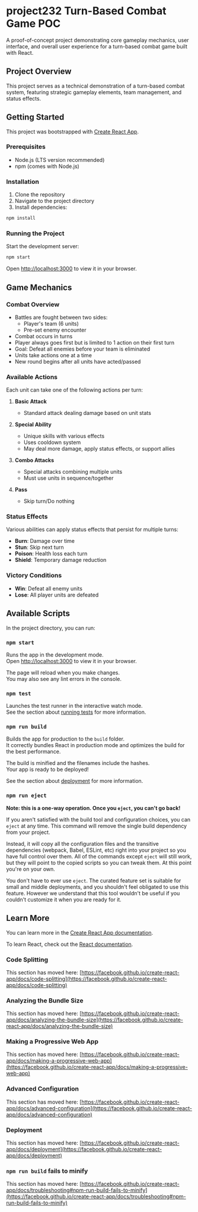 # project232 Turn-Based Combat Game POC

A proof-of-concept project demonstrating core gameplay mechanics, user interface, and overall user experience for a turn-based combat game built with React.

## Project Overview

This project serves as a technical demonstration of a turn-based combat system, featuring strategic gameplay elements, team management, and status effects.

## Getting Started

This project was bootstrapped with [Create React App](https://github.com/facebook/create-react-app).

### Prerequisites

- Node.js (LTS version recommended)
- npm (comes with Node.js)

### Installation

1. Clone the repository
2. Navigate to the project directory
3. Install dependencies:
```bash
npm install
```

### Running the Project

Start the development server:
```bash
npm start
```

Open [http://localhost:3000](http://localhost:3000) to view it in your browser.

## Game Mechanics

### Combat Overview

- Battles are fought between two sides:
  - Player's team (6 units)
  - Pre-set enemy encounter
- Combat occurs in turns
- Player always goes first but is limited to 1 action on their first turn
- Goal: Defeat all enemies before your team is eliminated
- Units take actions one at a time
- New round begins after all units have acted/passed

### Available Actions

Each unit can take one of the following actions per turn:

1. **Basic Attack**
   - Standard attack dealing damage based on unit stats

2. **Special Ability**
   - Unique skills with various effects
   - Uses cooldown system
   - May deal more damage, apply status effects, or support allies

3. **Combo Attacks**
   - Special attacks combining multiple units
   - Must use units in sequence/together

4. **Pass**
   - Skip turn/Do nothing

### Status Effects

Various abilities can apply status effects that persist for multiple turns:

- **Burn**: Damage over time
- **Stun**: Skip next turn
- **Poison**: Health loss each turn
- **Shield**: Temporary damage reduction

### Victory Conditions

- **Win**: Defeat all enemy units
- **Lose**: All player units are defeated

## Available Scripts

In the project directory, you can run:

### `npm start`

Runs the app in the development mode.\
Open [http://localhost:3000](http://localhost:3000) to view it in your browser.

The page will reload when you make changes.\
You may also see any lint errors in the console.

### `npm test`

Launches the test runner in the interactive watch mode.\
See the section about [running tests](https://facebook.github.io/create-react-app/docs/running-tests) for more information.

### `npm run build`

Builds the app for production to the `build` folder.\
It correctly bundles React in production mode and optimizes the build for the best performance.

The build is minified and the filenames include the hashes.\
Your app is ready to be deployed!

See the section about [deployment](https://facebook.github.io/create-react-app/docs/deployment) for more information.

### `npm run eject`

**Note: this is a one-way operation. Once you `eject`, you can't go back!**

If you aren't satisfied with the build tool and configuration choices, you can `eject` at any time. This command will remove the single build dependency from your project.

Instead, it will copy all the configuration files and the transitive dependencies (webpack, Babel, ESLint, etc) right into your project so you have full control over them. All of the commands except `eject` will still work, but they will point to the copied scripts so you can tweak them. At this point you're on your own.

You don't have to ever use `eject`. The curated feature set is suitable for small and middle deployments, and you shouldn't feel obligated to use this feature. However we understand that this tool wouldn't be useful if you couldn't customize it when you are ready for it.

## Learn More

You can learn more in the [Create React App documentation](https://facebook.github.io/create-react-app/docs/getting-started).

To learn React, check out the [React documentation](https://reactjs.org/).

### Code Splitting

This section has moved here: [https://facebook.github.io/create-react-app/docs/code-splitting](https://facebook.github.io/create-react-app/docs/code-splitting)

### Analyzing the Bundle Size

This section has moved here: [https://facebook.github.io/create-react-app/docs/analyzing-the-bundle-size](https://facebook.github.io/create-react-app/docs/analyzing-the-bundle-size)

### Making a Progressive Web App

This section has moved here: [https://facebook.github.io/create-react-app/docs/making-a-progressive-web-app](https://facebook.github.io/create-react-app/docs/making-a-progressive-web-app)

### Advanced Configuration

This section has moved here: [https://facebook.github.io/create-react-app/docs/advanced-configuration](https://facebook.github.io/create-react-app/docs/advanced-configuration)

### Deployment

This section has moved here: [https://facebook.github.io/create-react-app/docs/deployment](https://facebook.github.io/create-react-app/docs/deployment)

### `npm run build` fails to minify

This section has moved here: [https://facebook.github.io/create-react-app/docs/troubleshooting#npm-run-build-fails-to-minify](https://facebook.github.io/create-react-app/docs/troubleshooting#npm-run-build-fails-to-minify)
